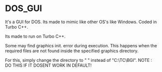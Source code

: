 # DOS_GUI
It's a GUI for DOS. Its made to mimic like other OS's like Windows. Coded in Turbo C++.

Its made to run on Turbo C++. 

Some may find graphics init. error during execution. This happens when the required files are not found inside the specified graphics directory.

For this, simply change the directory to " " instead of "C:\\TC\\BGI". NOTE : DO THIS IF IT DOSENT WORK IN DEFAULT!
